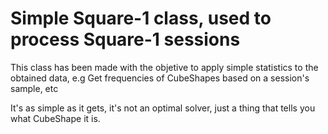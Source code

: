 # Simple Square-1 class, used to process Square-1 sessions
This class has been made with the objetive to apply simple statistics to the obtained data, e.g Get frequencies of CubeShapes based on a session's sample, etc

It's as simple as it gets, it's not an optimal solver, just a thing that tells you what CubeShape it is.
